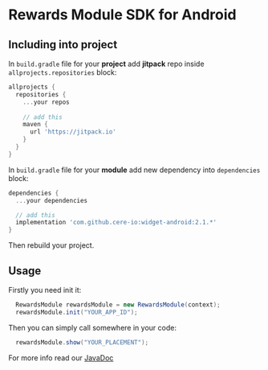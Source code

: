 # Rewards Module SDK for Android

## Including into project

In `build.gradle` file for your **project** add **jitpack** repo inside `allprojects.repositories` block:
```gradle
allprojects {
  repositories {
    ...your repos
    
    // add this
    maven {
      url 'https://jitpack.io'
    }
  }
}
```        

In `build.gradle` file for your **module** add new dependency into `dependencies` block:

```gradle
dependencies {
  ...your dependencies

  // add this
  implementation 'com.github.cere-io:widget-android:2.1.*'
}
```

Then rebuild your project.

## Usage

Firstly you need init it:
```java
  RewardsModule rewardsModule = new RewardsModule(context);
  rewardsModule.init("YOUR_APP_ID");
```

Then you can simply call somewhere in your code:
```java
  rewardsModule.show("YOUR_PLACEMENT");
```

For more info read our [JavaDoc](https://cere-io.github.io/widget-android/)
